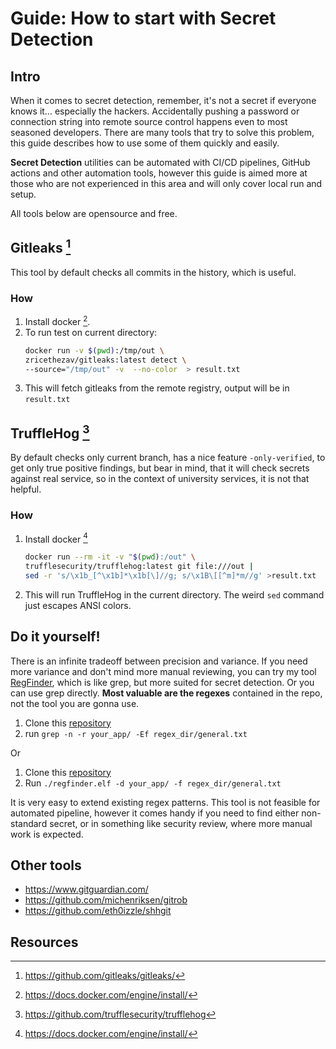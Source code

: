 # Guide: How to start with Secret Detection 

## Intro 

When it comes to secret detection, remember, it's not a secret if everyone knows it… especially the hackers. 
Accidentally pushing a password or connection string into remote source control happens even to most seasoned developers. There are many tools that try to solve this problem, this guide describes how to use some of them quickly and easily.

**Secret Detection** utilities can be automated with CI/CD pipelines, GitHub actions and other automation tools, however this guide is aimed more at those who are not experienced in this area and will only cover local run and setup. 

All tools below are opensource and free.
 
## Gitleaks [^2]

This tool by default checks all commits in the history, which is useful. 

### How 

1. Install docker [^1].
2. To run test on current directory:
    ```bash
    docker run -v $(pwd):/tmp/out \
    zricethezav/gitleaks:latest detect \
    --source="/tmp/out" -v  --no-color  > result.txt
    ```
3. This will fetch gitleaks from the remote registry, output will be in `result.txt`

## TruffleHog [^3]

By default checks only current branch, has a nice feature `-only-verified`, to get only true positive findings, but bear in mind, that it will check secrets against real service, so in the context of university services, it is not that helpful.

### How

1. Install docker [^1]
    ```bash
    docker run --rm -it -v "$(pwd):/out" \
    trufflesecurity/trufflehog:latest git file:///out | 
    sed -r 's/\x1b_[^\x1b]*\x1b[\]//g; s/\x1B\[[^m]*m//g' >result.txt
    ```
2. This will run TruffleHog in the current directory. The weird `sed` command just escapes ANSI colors.

## Do it yourself!

There is an infinite tradeoff between precision and variance. 
If you need more variance and don't mind more manual reviewing, you can try my tool [RegFinder](https://github.com/matejsmycka/regfinder), which is like grep, but more suited for secret detection. Or you can use grep directly.
**Most valuable are the regexes** contained in the repo, not the tool you are gonna use.

1. Clone this [repository](https://github.com/matejsmycka/regfinder)
2. run `grep -n -r your_app/ -Ef regex_dir/general.txt`

Or

1. Clone this [repository](https://github.com/matejsmycka/regfinder)
2. Run `./regfinder.elf -d your_app/ -f regex_dir/general.txt`

It is very easy to extend existing regex patterns. This tool is not feasible for automated pipeline, however it comes handy if you need to find either non-standard secret, or in something like security review, where more manual work is expected.

## Other tools

- https://www.gitguardian.com/
- https://github.com/michenriksen/gitrob
- https://github.com/eth0izzle/shhgit

## Resources 

[^1]: https://docs.docker.com/engine/install/
[^2]: https://github.com/gitleaks/gitleaks/
[^3]: https://github.com/trufflesecurity/trufflehog
[^4]: https://github.com/matejsmycka/regfinder
